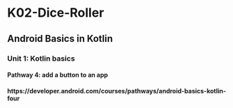 # K02-Dice-Roller
<h2>Android Basics in Kotlin</h2>
<h3>Unit 1: Kotlin basics</h3>
<h4>Pathway 4: add a button to an app<h4>
  <p>https://developer.android.com/courses/pathways/android-basics-kotlin-four</p>
